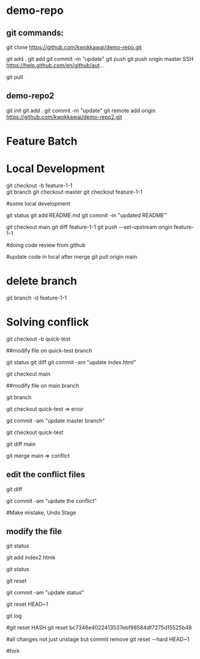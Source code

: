 # demo-repo

## git commands:

git clone https://github.com/kwokkawai/demo-repo.git

git add .
git add <filename>
git commit -m "update"
git push 
git push origin master
SSH https://help.github.com/en/github/aut...

git pull 

## demo-repo2

git init
git add .
git commit -m "update"
git remote add origin https://github.com/kwokkawai/demo-repo2.git

# Feature Batch

# Local Development
git checkout -b feature-1-1  
git branch
git checkout master
git checkout feature-1-1  

#some local development

git status
git add README.md
git commit -m "updated README"

git checkout main
git diff feature-1-1
git push --set-upstream origin feature-1-1

#doing code review from github

#update code in local after merge
git pull origin main

# delete branch
git branch -d feature-1-1


# Solving conflick
git checkout -b quick-test

##modify file on quick-test branch

git status
git diff
git commit -am "update index.html"

git checkout main

##modify file on main branch

git branch

git checkout quick-test => error

git commit -am "update master branch"

git checkout quick-test

git diff main

git merge main => conflict 

## edit the conflict files

git diff

git commit -am "update the conflict"


#Make mistake, Undo Stage

## modify the file

git status

git add index2.htmk

git status

git reset

git commit -am "update status"

git reset HEAD~1

git log

#git reset HASH
git reset bc7346e4022413537ebf98584df7275d15525b48

#all changes not just unstage but commit remove
git reset --hard HEAD~1

#fork



